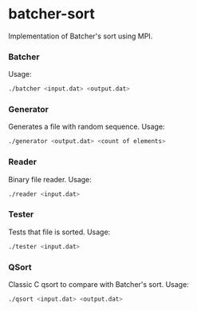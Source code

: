 # batcher-sort
Implementation of Batcher's sort using MPI.

### Batcher
Usage:
```sh
./batcher <input.dat> <output.dat>
```

### Generator
Generates a file with random sequence.
Usage:
```sh
./generator <output.dat> <count of elements>
```

### Reader
Binary file reader.
Usage:
```sh
./reader <input.dat>
```

### Tester
Tests that file is sorted.
Usage:
```sh
./tester <input.dat>
```

### QSort
Classic C qsort to compare with Batcher's sort.
Usage:
```sh
./qsort <input.dat> <output.dat>
```
